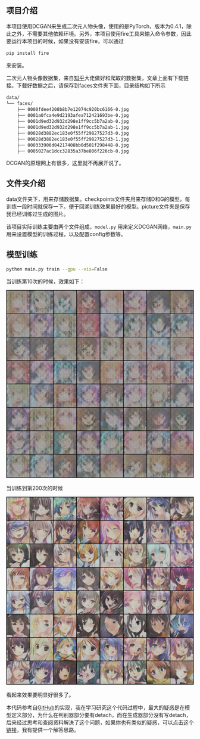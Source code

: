 ## 项目介绍

本项目使用DCGAN来生成二次元人物头像，使用的是PyTorch，版本为0.4.1，除此之外，不需要其他依赖环境。另外，本项目使用fire工具来输入命令参数，因此要运行本项目的时候，如果没有安装fire，可以通过

```python
pip install fire
```

来安装。

二次元人物头像数据集，来自[知乎](https://zhuanlan.zhihu.com/p/24767059)大佬做好和爬取的数据集，文章上面有下载链接。下载好数据之后，请保存到faces文件夹下面，目录结构如下所示

```
data/
└── faces/
    ├── 0000fdee4208b8b7e12074c920bc6166-0.jpg
    ├── 0001a0fca4e9d2193afea712421693be-0.jpg
    ├── 0001d9ed32d932d298e1ff9cc5b7a2ab-0.jpg
    ├── 0001d9ed32d932d298e1ff9cc5b7a2ab-1.jpg
    ├── 00028d3882ec183e0f55ff29827527d3-0.jpg
    ├── 00028d3882ec183e0f55ff29827527d3-1.jpg
    ├── 000333906d04217408bb0d501f298448-0.jpg
    ├── 0005027ac1dcc32835a37be806f226cb-0.jpg
```

DCGAN的原理网上有很多，这里就不再展开说了。

## 文件夹介绍

data文件夹下，用来存储数据集。checkpoints文件夹用来存储D和G的模型。每训练一段时间就保存一下。便于回溯训练效果最好的模型。picture文件夹是保存我已经训练过生成的图片。

该项目实际训练主要由两个文件组成，`model.py` 用来定义DCGAN网络，`main.py`用来设置模型的训练过程，以及配置config参数等。

## 模型训练

```bash
python main.py train --gpu --vis=False
```

当训练第10次的时候，效果如下：

![](https://github.com/Einstellung/DeepLearningApplication/blob/master/DCGAN_ACG/pciture/imgs9.png)

当训练到第200次的时候

![](https://github.com/Einstellung/DeepLearningApplication/blob/master/DCGAN_ACG/pciture/imgs199.png)

看起来效果要明显好很多了。

本代码参考自[GitHub](https://github.com/chenyuntc/pytorch-book/tree/master/chapter7-GAN%E7%94%9F%E6%88%90%E5%8A%A8%E6%BC%AB%E5%A4%B4%E5%83%8F)的实现，我在学习研究这个代码过程中，最大的疑惑是在模型定义部分，为什么在判别器部分要有detach，而在生成器部分没有写detach，后来经过思考和查阅资料解决了这个问题，如果你也有类似的疑惑，可以点击这个[链接](https://github.com/chenyuntc/pytorch-book/issues/173)，我有提供一个解答思路。